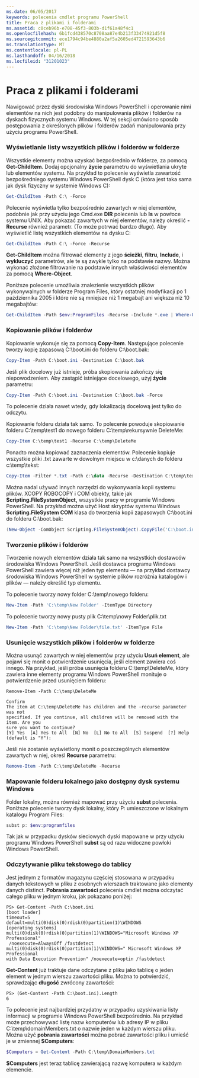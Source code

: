 ```yaml
---
ms.date: 06/05/2017
keywords: polecenia cmdlet programu PowerShell
title: Praca z plikami i folderami
ms.assetid: c0ceb96b-e708-45f3-803b-d1f61a48f4c1
ms.openlocfilehash: 6b1fcd438570c8708aa87e4b213f33474921d5f8
ms.sourcegitcommit: ece1794c94be4880a2af5a2605ed4721593643b6
ms.translationtype: MT
ms.contentlocale: pl-PL
ms.lasthandoff: 04/16/2018
ms.locfileid: "31201023"
---
```

# <a name="working-with-files-and-folders"></a>Praca z plikami i folderami

Nawigować przez dyski środowiska Windows PowerShell i operowanie nimi elementów na nich jest podobny do manipulowania plików i folderów na dyskach fizycznych systemu Windows. W tej sekcji omówiono sposób postępowania z określonych plików i folderów zadań manipulowania przy użyciu programu PowerShell.

### <a name="listing-all-the-files-and-folders-within-a-folder"></a>Wyświetlanie listy wszystkich plików i folderów w folderze

Wszystkie elementy można uzyskać bezpośrednio w folderze, za pomocą **Get-ChildItem**. Dodaj opcjonalny **życie** parametru do wyświetlania ukryte lub elementów systemu. Na przykład to polecenie wyświetla zawartość bezpośredniego systemu Windows PowerShell dysk C (która jest taka sama jak dysk fizyczny w systemie Windows C):

```powershell
Get-ChildItem -Path C:\ -Force
```

Polecenie wyświetla tylko bezpośrednio zawartych w niej elementów, podobnie jak przy użyciu jego Cmd.exe **DIR** polecenia lub **ls** w powłoce systemu UNIX. Aby pokazać zawartych w niej elementów, należy określić **-Recurse** również parametr. (To może potrwać bardzo długo). Aby wyświetlić listę wszystkich elementów na dysku C:

```powershell
Get-ChildItem -Path C:\ -Force -Recurse
```

**Get-ChildItem** można filtrować elementy z jego **ścieżki**, **filtru**, **Include**, i **wykluczyć** parametrów, ale te są zwykle tylko na podstawie nazwy. Można wykonać złożone filtrowanie na podstawie innych właściwości elementów za pomocą **Where-Object**.

Poniższe polecenie umożliwia znalezienie wszystkich plików wykonywalnych w folderze Program Files, który ostatniej modyfikacji po 1 października 2005 i które nie są mniejsze niż 1 megabajt ani większa niż 10 megabajtów:

```powershell
Get-ChildItem -Path $env:ProgramFiles -Recurse -Include *.exe | Where-Object -FilterScript {($_.LastWriteTime -gt '2005-10-01') -and ($_.Length -ge 1mb) -and ($_.Length -le 10mb)}
```

### <a name="copying-files-and-folders"></a>Kopiowanie plików i folderów

Kopiowanie wykonuje się za pomocą **Copy-Item**. Następujące polecenie tworzy kopię zapasową C:\\boot.ini do folderu C:\\boot.bak:

```powershell
Copy-Item -Path C:\boot.ini -Destination C:\boot.bak
```

Jeśli plik docelowy już istnieje, próba skopiowania zakończy się niepowodzeniem. Aby zastąpić istniejące docelowego, użyj **życie** parametru:

```powershell
Copy-Item -Path C:\boot.ini -Destination C:\boot.bak -Force
```

To polecenie działa nawet wtedy, gdy lokalizacją docelową jest tylko do odczytu.

Kopiowanie folderu działa tak samo. To polecenie powoduje skopiowanie folderu C:\\temp\\test1 do nowego folderu C:\\temp\\rekursywnie DeleteMe:

```powershell
Copy-Item C:\temp\test1 -Recurse C:\temp\DeleteMe
```

Ponadto można kopiować zaznaczenia elementów. Polecenie kopiuje wszystkie pliki .txt zawarte w dowolnym miejscu w c:\\danych do folderu c:\\temp\\tekst:

```powershell
Copy-Item -Filter *.txt -Path c:\data -Recurse -Destination C:\temp\text
```

Można nadal używać innych narzędzi do wykonywania kopii systemu plików. XCOPY ROBOCOPY i COM obiekty, takie jak **Scripting.FileSystemObject,** wszystkie pracy w programie Windows PowerShell. Na przykład można użyć Host skryptów systemu Windows **Scripting.FileSystem COM** klasa do tworzenia kopii zapasowych C:\\boot.ini do folderu C:\\boot.bak:

```powershell
(New-Object -ComObject Scripting.FileSystemObject).CopyFile('C:\boot.ini', 'C:\boot.bak')
```

### <a name="creating-files-and-folders"></a>Tworzenie plików i folderów

Tworzenie nowych elementów działa tak samo na wszystkich dostawców środowiska Windows PowerShell. Jeśli dostawca programu Windows PowerShell zawiera więcej niż jeden typ elementu — na przykład dostawcy środowiska Windows PowerShell w systemie plików rozróżnia katalogów i plików — należy określić typ elementu.

To polecenie tworzy nowy folder C:\\temp\\nowego folderu:

```powershell
New-Item -Path 'C:\temp\New Folder' -ItemType Directory
```

To polecenie tworzy nowy pusty plik C:\\temp\\nowy Folder\\plik.txt

```powershell
New-Item -Path 'C:\temp\New Folder\file.txt' -ItemType File
```

### <a name="removing-all-files-and-folders-within-a-folder"></a>Usunięcie wszystkich plików i folderów w folderze

Można usunąć zawartych w niej elementów przy użyciu **Usuń element**, ale pojawi się monit o potwierdzenie usunięcia, jeśli element zawiera coś innego. Na przykład, jeśli próba usunięcia folderu C:\\temp\\DeleteMe, który zawiera inne elementy programu Windows PowerShell monituje o potwierdzenie przed usunięciem folderu:

```
Remove-Item -Path C:\temp\DeleteMe

Confirm
The item at C:\temp\DeleteMe has children and the -recurse parameter was not
specified. If you continue, all children will be removed with the item. Are you
sure you want to continue?
[Y] Yes  [A] Yes to All  [N] No  [L] No to All  [S] Suspend  [?] Help
(default is "Y"):
```

Jeśli nie zostanie wyświetlony monit o poszczególnych elementów zawartych w niej, określ **Recurse** parametru:

```powershell
Remove-Item -Path C:\temp\DeleteMe -Recurse
```

### <a name="mapping-a-local-folder-as-a-windows-accessible-drive"></a>Mapowanie folderu lokalnego jako dostępny dysk systemu Windows

Folder lokalny, można również mapować przy użyciu **subst** polecenia. Poniższe polecenie tworzy dysk lokalny, który P: umieszczone w lokalnym katalogu Program Files:

```powershell
subst p: $env:programfiles
```

Tak jak w przypadku dysków sieciowych dyski mapowane w przy użyciu programu Windows PowerShell **subst** są od razu widoczne powłoki Windows PowerShell.

### <a name="reading-a-text-file-into-an-array"></a>Odczytywanie pliku tekstowego do tablicy

Jest jednym z formatów magazynu częściej stosowana w przypadku danych tekstowych w pliku z osobnych wierszach traktowane jako elementy danych distinct. **Pobrania zawartości** polecenia cmdlet można odczytać całego pliku w jednym kroku, jak pokazano poniżej:

```
PS> Get-Content -Path C:\boot.ini
[boot loader]
timeout=5
default=multi(0)disk(0)rdisk(0)partition(1)\WINDOWS
[operating systems]
multi(0)disk(0)rdisk(0)partition(1)\WINDOWS="Microsoft Windows XP Professional"
 /noexecute=AlwaysOff /fastdetect
multi(0)disk(0)rdisk(0)partition(1)\WINDOWS=" Microsoft Windows XP Professional
with Data Execution Prevention" /noexecute=optin /fastdetect
```

**Get-Content** już traktuje dane odczytane z pliku jako tablicę o jeden element w jednym wierszu zawartości pliku. Można to potwierdzić, sprawdzając **długość** zwrócony zawartości:

```
PS> (Get-Content -Path C:\boot.ini).Length
6
```

To polecenie jest najbardziej przydatny w przypadku uzyskiwania listy informacji w programie Windows PowerShell bezpośrednio. Na przykład może przechowywać listę nazw komputerów lub adresy IP w pliku C:\\temp\\domainMembers.txt o nazwie jeden w każdym wierszu pliku. Można użyć **pobrania zawartości** można pobrać zawartości pliku i umieść je w zmiennej **$Computers**:

```powershell
$Computers = Get-Content -Path C:\temp\DomainMembers.txt
```

**$Computers** jest teraz tablicę zawierającą nazwę komputera w każdym elemencie.

